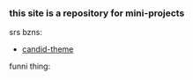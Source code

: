 ### this site is a repository for mini-projects

srs bzns:
* [candid-theme](projects/candid-theme)

funni thing:
